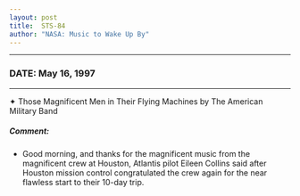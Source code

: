 ```yaml
---
layout: post
title:  STS-84
author: "NASA: Music to Wake Up By"
---
```


----
### DATE: May 16, 1997
----
✦ Those Magnificent Men in Their Flying Machines by The American Military Band

##### Comment:
* Good morning, and thanks for the magnificent music from the magnificent crew at Houston, Atlantis pilot Eileen Collins said after Houston mission control congratulated the crew again for the near flawless start to their 10-day trip.
